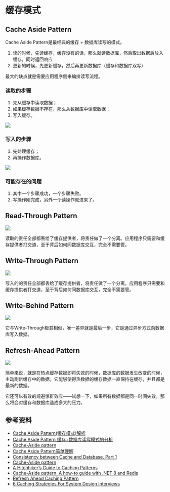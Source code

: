 # 缓存模式

## Cache Aside Pattern

Cache Aside Pattern是最经典的缓存 + 数据库读写的模式。

1. 读的时候，先读缓存，缓存没有的话，那么就读数据库，然后取出数据后放入缓存，同时返回响应
2. 更新的时候，先更新缓存，然后再更新数据库（缓存和数据库双写）

最大的缺点就是需要应用程序侧来编排读写流程。

### 读取的步骤

1. 先从缓存中读取数据；
2. 如果缓存数据不存在，那么从数据库中读取数据；
3. 写入缓存。

![](/assets/images/pattern/cache-aside-read-1.svg)

### 写入的步骤

1. 先处理缓存；
2. 再操作数据库。

![](/assets/images/pattern/cache-aside-write-1.svg)

### 可能存在的问题

1. 其中一个步骤成功，一个步骤失败。
2. 写操作刚完成，另外一个读操作就进来了。

## Read-Through Pattern

![](/assets/images/pattern/read-through.svg)

读取的责任全部都丢给了缓存提供者，将责任做了一个分离。应用程序只需要和缓存提供者打交道，至于背后如何同数据库交互，完全不需要管。

## Write-Through Pattern

![](/assets/images/pattern/write-through.svg)

写入的的责任全部都丢给了缓存提供者，将责任做了一个分离。应用程序只需要和缓存提供者打交道，至于背后如何同数据库交互，完全不需要管。

## Write-Behind Pattern

![](/assets/images/pattern/write-behind.svg)

它与Write-Through极其相似，唯一差异就是最后一步，它是通过异步方式向数据库写入数据。

## Refresh-Ahead Pattern

![](/assets/images/pattern/refresh-ahead.svg)

简单来说，就是在热点缓存数据即将失效的时候，数据库的数据发生改变的时候，主动刷新缓存中的数据。它能够使得热数据的缓存数据一直保持在缓存，并且都是最新的数据。

它还可以有效的规避惊群效应——试想一下，如果所有数据都是同一时间失效，那么将会对缓存和数据库造成多大的压力。

## 参考资料

- [Cache Aside Pattern(缓存模式)解析](https://www.51cto.com/article/578829.html)
- [Cache Aside Pattern 缓存+数据库读写模式的分析](https://zq99299.github.io/note-book/cache-pdp/036.html#cache-aside-pattern)
- [Cache-Aside pattern](https://docs.microsoft.com/en-us/azure/architecture/patterns/cache-aside)
- [Cache Aside Pattern简单理解](https://juejin.cn/post/6916429366868049928)
- [Consistency between Cache and Database, Part 1](https://lazypro.medium.com/consistency-between-cache-and-database-part-1-f64f4a76720)
- [Cache-Aside pattern](https://learn.microsoft.com/en-us/azure/architecture/patterns/cache-aside)
- [A Hitchhiker’s Guide to Caching Patterns](https://hazelcast.com/blog/a-hitchhikers-guide-to-caching-patterns/)
- [Cache-Aside pattern. A how-to guide with .NET 8 and Redis](https://medium.com/@monkey-dev/cache-aside-pattern-a-how-to-guide-with-net-8-and-redis-2aa4f5b84381)
- [Refresh Ahead Caching Pattern](https://www.enjoyalgorithms.com/blog/refresh-ahead-caching-pattern)
- [6 Caching Strategies For System Design Interviews](https://levelup.gitconnected.com/6-caching-strategies-for-system-design-interviews-8cf22193b360)
